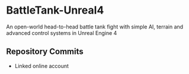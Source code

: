 # BattleTank-Unreal4
An open-world head-to-head battle tank fight with simple AI, terrain and advanced control systems in Unreal Engine 4

## Repository Commits
* Linked online account
